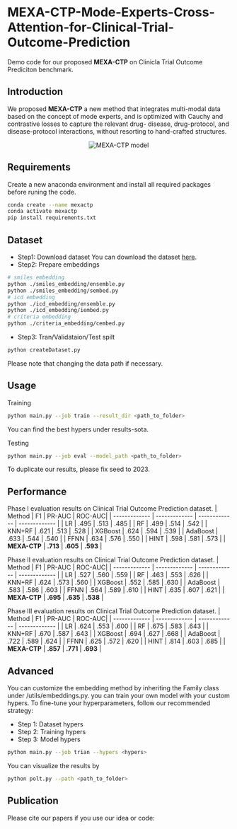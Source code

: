 # MEXA-CTP-Mode-Experts-Cross-Attention-for-Clinical-Trial-Outcome-Prediction

Demo code for our proposed **MEXA-CTP** on Clinicla Trial Outcome Prediciton benchmark.

## Introduction
We proposed **MEXA-CTP** a new method that integrates multi-modal data based on the concept of mode experts, and is optimized with Cauchy and contrastive losses to capture the relevant drug- disease, drug-protocol, and disease-protocol interactions, without resorting to hand-crafted structures.

<div align=center><img src="https://github.com/murai-lab/MEXA-CTP-Mode-Experts-Cross-Attention-for-Clinical-Trial-Outcome-Prediction/blob/main/images/model.png" alt="MEXA-CTP model"/></div>

## Requirements
Create a new anaconda environment and install all required packages before runing the code.
```bash
conda create --name mexactp
conda activate mexactp
pip install requirements.txt
```
## Dataset
* Step1: Download dataset
  You can download the dataset [here](https://github.com/futianfan/clinical-trial-outcome-prediction).
* Step2: Prepare embeddings
```bash
# smiles embedding
python ./smiles_embedding/ensemble.py
python ./smiles_embedding/sembed.py
# icd embedding
python ./icd_embedding/ensemble.py
python ./icd_embedding/iembed.py
# criteria embedding
python ./criteria_embedding/cembed.py
```
* Step3: Tran/Validataion/Test spilt
```bash
python createDataset.py
```
Please note that changing the data path if necessary.

## Usage
Training
```bash
python main.py --job train --result_dir <path_to_folder>
```
You can find the best hypers under results-sota.

Testing
```bash
python main.py --job eval --model_path <path_to_folder>
```
To duplicate our results, please fix seed to 2023.


## Performance
Phase I evaluation results on Clinical Trial Outcome Prediction dataset.
| Method  | F1 | PR-AUC | ROC-AUC|
| ------------- | ------------- | ------------- | ------------- |
| LR | .495 | .513 | .485 |
| RF | .499 | .514 | .542 |
| KNN+RF | .621 | .513 | .528 |
| XGBoost | .624 | .594 | .539 |
| AdaBoost | .633 | .544 | .540 |
| FFNN | .634 | .576 | .550 |
| HINT | .598 | .581 | .573 |
| **MEXA-CTP** | **.713** | **.605** | **.593** |



Phase II evaluation results on Clinical Trial Outcome Prediction dataset.
| Method  | F1 | PR-AUC | ROC-AUC|
| ------------- | ------------- | ------------- | ------------- |
| LR | .527 | .560 | .559 |
| RF | .463 | .553 | .626 |
| KNN+RF | .624 | .573 | .560 |
| XGBoost | .552 | .585 | .630 |
| AdaBoost | .583 | .586 | .603 |
| FFNN | .564 | .589 | .610 |
| HINT | .635 | .607 | .621 |
| **MEXA-CTP** | **.695** | **.635** | **.538** |

Phase III evaluation results on Clinical Trial Outcome Prediction dataset.
| Method  | F1 | PR-AUC | ROC-AUC|
| ------------- | ------------- | ------------- | ------------- |
| LR | .624 | .553 | .600 |
| RF | .675 | .583 | .643 |
| KNN+RF | .670 | .587 | .643 |
| XGBoost | .694 | .627 | .668 |
| AdaBoost | .722 | .589 | .624 |
| FFNN | .625 | .572 | .620 |
| HINT | .814 | .603 | .685 |
| **MEXA-CTP** | **.857** | **.771** | **.693** |




## Advanced
You can customize the embedding method by inheriting the Family class under /utils/embeddings.py.
you can train your own model with your custom hypers. To fine-tune your hyperparameters, follow our recommended strategy:
* Step 1: Dataset hypers
* Step 2: Training hypers
* Step 3: Model hypers
```bash
python main.py --job trian --hypers <hypers>
```
You can visualize the results by
```bash
python polt.py --path <path_to_folder>
```



## Publication
Please cite our papers if you use our idea or code:
